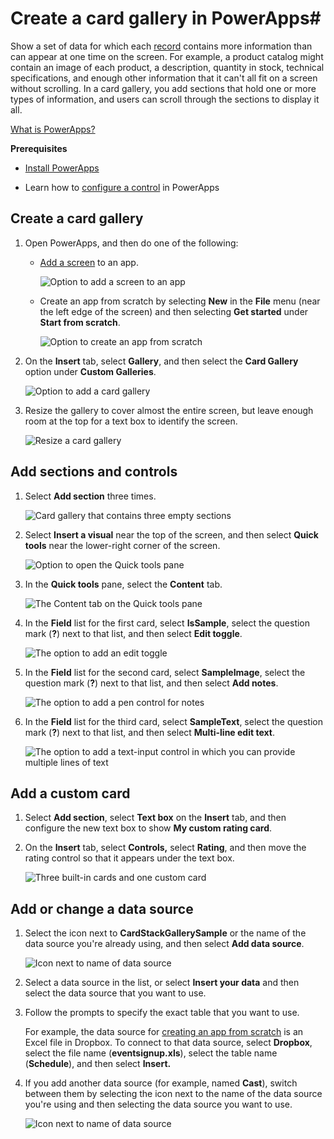 <properties
   pageTitle="Create a card gallery | Microsoft PowerApps"
   description="Create a gallery in which users can scroll to show all data in an individual record, even if it contains more information than a screen can show at once."
   services=""
   suite="powerapps"
   documentationCenter="na"
   authors="aftowen"
   manager="dwrede"
   editor=""
   tags=""/>
<tags
   ms.service="powerapps"
   ms.devlang="na"
   ms.topic="article"
   ms.tgt_pltfrm="na"
   ms.workload="na"
   ms.date="11/20/2015"
   ms.author="anneta"/>

# Create a card gallery in PowerApps#
Show a set of data for which each [record](working-with-tables.md) contains more information than can appear at one time on the screen. For example, a product catalog might contain an image of each product, a description, quantity in stock, technical specifications, and enough other information that it can't all fit on a screen without scrolling. In a card gallery, you add sections that hold one or more types of information, and users can scroll through the sections to display it all.

[What is PowerApps?](http://aka.ms/pamktg)

**Prerequisites**

- [Install PowerApps](http://aka.ms/installpowerapps)

- Learn how to [configure a control](get-started-test-drive.md#configure-a-control) in PowerApps

## Create a card gallery ##
1. Open PowerApps, and then do one of the following:

	- [Add a screen](add-screen-context-variables.md) to an app.

		![Option to add a screen to an app](./media/create-card-gallery/add-screen.png)

	- Create an app from scratch by selecting **New** in the **File** menu (near the left edge of the screen) and then selecting **Get started** under **Start from scratch**.

		![Option to create an app from scratch](./media/create-card-gallery/blank-app.png)

1. On the **Insert** tab, select **Gallery**, and then select the **Card Gallery** option under **Custom Galleries**.

	![Option to add a card gallery](./media/create-card-gallery/add-gallery.png)

1. Resize the gallery to cover almost the entire screen, but leave enough room at the top for a text box to identify the screen.

	![Resize a card gallery](./media/create-card-gallery/resize-gallery.png)

## Add sections and controls ##

1. Select **Add section** three times.

	![Card gallery that contains three empty sections](./media/create-card-gallery/add-section.png)

1. Select **Insert a visual** near the top of the screen, and then select **Quick tools** near the lower-right corner of the screen.

	![Option to open the Quick tools pane](./media/create-card-gallery/open-quick-tools.png)

1. In the **Quick tools** pane, select the **Content** tab.

	![The Content tab on the Quick tools pane](./media/create-card-gallery/qt-content.png)

1. In the **Field** list for the first card, select **IsSample**, select the question mark (**?**) next to that list, and then select **Edit toggle**.

	![The option to add an edit toggle](./media/create-card-gallery/add-toggle.png)

1. In the **Field** list for the second card, select **SampleImage**, select the question mark (**?**) next to that list, and then select **Add notes**.

	![The option to add a pen control for notes](./media/create-card-gallery/add-notes.png)

1. In the **Field** list for the third card, select **SampleText**, select the question mark (**?**) next to that list, and then select **Multi-line edit text**.

	![The option to add a text-input control in which you can provide multiple lines of text](./media/create-card-gallery/add-input-text.png)

## Add a custom card ##

1. Select **Add section**, select **Text box** on the **Insert** tab, and then configure the new text box to show **My custom rating card**.

1. On the **Insert** tab, select **Controls,** select **Rating**, and then move the rating control so that it appears under the text box.

	![Three built-in cards and one custom card](./media/create-card-gallery/add-rating.png)

## Add or change a data source ##

1. Select the icon next to **CardStackGallerySample** or the name of the data source you're already using, and then select **Add data source**.

	![Icon next to name of data source](./media/create-card-gallery/data-source-icon.png)

1. Select a data source in the list, or select **Insert your data** and then select the data source that you want to use.

1. Follow the prompts to specify the exact table that you want to use.

	For example, the data source for [creating an app from scratch](get-started-create-from-blank.md) is an Excel file in Dropbox. To connect to that data source, select **Dropbox**, select the file name (**eventsignup.xls**), select the table name (**Schedule**), and then select **Insert.**

1. If you add another data source (for example, named **Cast**), switch between them by selecting the icon next to the name of the data source you're using and then selecting the data source you want to use.

	![Icon next to name of data source](./media/create-card-gallery/change-data-source.png)
